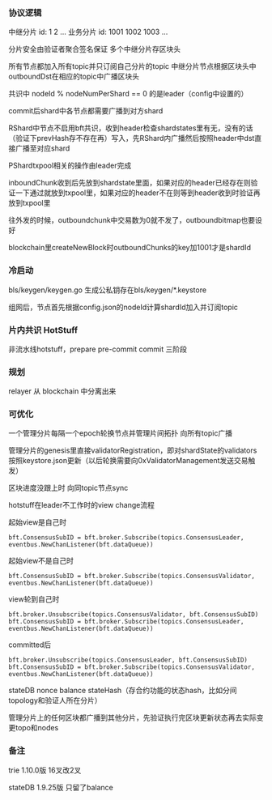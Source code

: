 ### 协议逻辑

中继分片 id: 1 2 ...
业务分片 id: 1001 1002 1003 ...

分片安全由验证者聚合签名保证 多个中继分片存区块头 

所有节点都加入所有topic并只订阅自己分片的topic 中继分片节点根据区块头中outboundDst在相应的topic中广播区块头

共识中 nodeId % nodeNumPerShard == 0 的是leader（config中设置的）

commit后shard中各节点都需要广播到对方shard

RShard中节点不启用bft共识，收到header检查shardstates里有无，没有的话（验证下prevHash存不存在再）写入，先RShard内广播然后按照header中dst直接广播至对应shard

PShardtxpool相关的操作由leader完成

inboundChunk收到后先放到shardstate里面，如果对应的header已经存在则验证一下通过就放到txpool里，如果对应的header不在则等到header收到时验证再放到txpool里 

往外发的时候，outboundchunk中交易数为0就不发了，outboundbitmap也要设好

blockchain里createNewBlock时outboundChunks的key加1001才是shardId

### 冷启动

bls/keygen/keygen.go 生成公私钥存在bls/keygen/*.keystore

组网后，节点首先根据config.json的nodeId计算shardId加入并订阅topic

### 片内共识 HotStuff

非流水线hotstuff，prepare pre-commit commit 三阶段

### 规划

relayer 从 blockchain 中分离出来

### 可优化

一个管理分片每隔一个epoch轮换节点并管理片间拓扑 向所有topic广播

管理分片的genesis里直接validatorRegistration，即对shardState的validators按照keystore.json更新（以后轮换需要向0xValidatorManagement发送交易触发）

区块进度没跟上时 向同topic节点sync

hotstuff在leader不工作时的view change流程

起始view是自己时

`bft.ConsensusSubID = bft.broker.Subscribe(topics.ConsensusLeader, eventbus.NewChanListener(bft.dataQueue))`

起始view不是自己时

`bft.ConsensusSubID = bft.broker.Subscribe(topics.ConsensusValidator, eventbus.NewChanListener(bft.dataQueue))`

view轮到自己时

`bft.broker.Unsubscribe(topics.ConsensusValidator, bft.ConsensusSubID)`
`bft.ConsensusSubID = bft.broker.Subscribe(topics.ConsensusLeader, eventbus.NewChanListener(bft.dataQueue))`

committed后

`bft.broker.Unsubscribe(topics.ConsensusLeader, bft.ConsensusSubID)`
`bft.ConsensusSubID = bft.broker.Subscribe(topics.ConsensusValidator, eventbus.NewChanListener(bft.dataQueue))`

stateDB nonce balance stateHash（存合约功能的状态hash，比如分间topology和验证人所在分片）

管理分片上的任何区块都广播到其他分片，先验证执行完区块更新状态再去实际变更topo和nodes

### 备注

trie 1.10.0版 16叉改2叉

stateDB 1.9.25版 只留了balance

